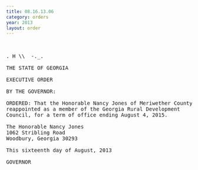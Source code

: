 ```yaml
---
title: 08.16.13.06
category: orders
year: 2013
layout: order
---
```


<pre> 

. H \\  -._.

THE STATE OF GEORGIA

EXECUTIVE ORDER

BY THE GOVERNOR:

ORDERED: That the Honorable Nancy Jones of Meriwether County, Georgia, is
reappointed as a member of the Georgia Rural Development
Council, for a term of office ending August 4, 2015.

The Honorable Nancy Jones
1062 Stribling Road
Woodbury, Georgia 30293

This sixteenth day of August, 2013

GOVERNOR

</pre>
